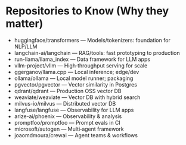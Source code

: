 # Repositories to Know (Why they matter)
- huggingface/transformers — Models/tokenizers: foundation for NLP/LLM
- langchain-ai/langchain — RAG/tools: fast prototyping to production
- run-llama/llama_index — Data framework for LLM apps
- vllm-project/vllm — High‑throughput serving for scale
- ggerganov/llama.cpp — Local inference; edge/dev
- ollama/ollama — Local model runner; packaging
- pgvector/pgvector — Vector similarity in Postgres
- qdrant/qdrant — Production OSS vector DB
- weaviate/weaviate — Vector DB with hybrid search
- milvus-io/milvus — Distributed vector DB
- langfuse/langfuse — Observability for LLM apps
- arize-ai/phoenix — Observability & analysis
- promptfoo/promptfoo — Prompt evals in CI
- microsoft/autogen — Multi‑agent framework
- joaomdmoura/crewai — Agent teams & workflows
